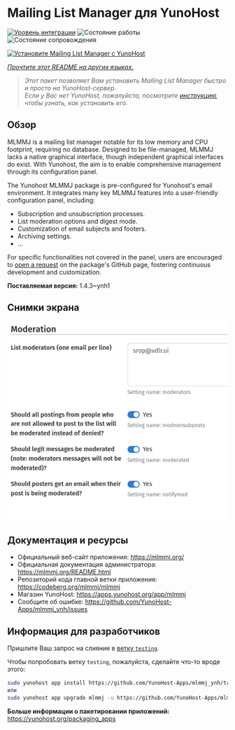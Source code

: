 <!--
Важно: этот README был автоматически сгенерирован <https://github.com/YunoHost/apps/tree/master/tools/readme_generator>
Он НЕ ДОЛЖЕН редактироваться вручную.
-->

# Mailing List Manager для YunoHost

[![Уровень интеграции](https://dash.yunohost.org/integration/mlmmj.svg)](https://ci-apps.yunohost.org/ci/apps/mlmmj/) ![Состояние работы](https://ci-apps.yunohost.org/ci/badges/mlmmj.status.svg) ![Состояние сопровождения](https://ci-apps.yunohost.org/ci/badges/mlmmj.maintain.svg)

[![Установите Mailing List Manager с YunoHost](https://install-app.yunohost.org/install-with-yunohost.svg)](https://install-app.yunohost.org/?app=mlmmj)

*[Прочтите этот README на других языках.](./ALL_README.md)*

> *Этот пакет позволяет Вам установить Mailing List Manager быстро и просто на YunoHost-сервер.*  
> *Если у Вас нет YunoHost, пожалуйста, посмотрите [инструкцию](https://yunohost.org/install), чтобы узнать, как установить его.*

## Обзор

MLMMJ is a mailing list manager notable for its low memory and CPU footprint, requiring no database. Designed to be file-managed, MLMMJ lacks a native graphical interface, though independent graphical interfaces do exist. With Yunohost, the aim is to enable comprehensive management through its configuration panel.

The Yunohost MLMMJ package is pre-configured for Yunohost's email environment. It integrates many key MLMMJ features into a user-friendly configuration panel, including:

* Subscription and unsubscription processes.
* List moderation options and digest mode.
* Customization of email subjects and footers.
* Archiving settings.
* ...

For specific functionalities not covered in the panel, users are encouraged to [open a request](https://github.com/YunoHost-Apps/mlmmj_ynh/issues) on the package's GitHub page, fostering continuous development and customization.


**Поставляемая версия:** 1.4.3~ynh1

## Снимки экрана

![Снимок экрана Mailing List Manager](./doc/screenshots/panel.png)

## Документация и ресурсы

- Официальный веб-сайт приложения: <https://mlmmj.org/>
- Официальная документация администратора: <https://mlmmj.org/README.html>
- Репозиторий кода главной ветки приложения: <https://codeberg.org/mlmmj/mlmmj>
- Магазин YunoHost: <https://apps.yunohost.org/app/mlmmj>
- Сообщите об ошибке: <https://github.com/YunoHost-Apps/mlmmj_ynh/issues>

## Информация для разработчиков

Пришлите Ваш запрос на слияние в [ветку `testing`](https://github.com/YunoHost-Apps/mlmmj_ynh/tree/testing).

Чтобы попробовать ветку `testing`, пожалуйста, сделайте что-то вроде этого:

```bash
sudo yunohost app install https://github.com/YunoHost-Apps/mlmmj_ynh/tree/testing --debug
или
sudo yunohost app upgrade mlmmj -u https://github.com/YunoHost-Apps/mlmmj_ynh/tree/testing --debug
```

**Больше информации о пакетировании приложений:** <https://yunohost.org/packaging_apps>
